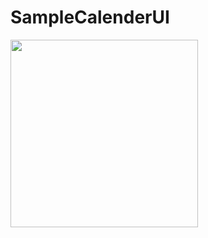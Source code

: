 # SampleCalenderUI


<img width="300" src="https://user-images.githubusercontent.com/25424150/226110231-fe4b18eb-311d-435b-84c3-20117b91b905.png">
